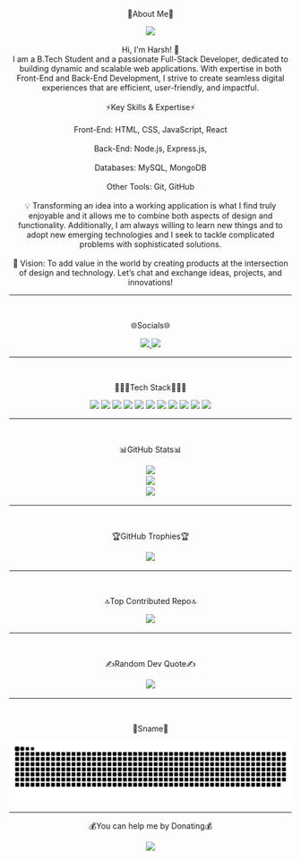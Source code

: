 <p align="center">💫About Me💫</p>

<div align="center">
  <img height="151" src="https://media.giphy.com/media/Tz30dcgKE3GCTYpxol/giphy.gif?cid=ecf05e47s8n7xltlgdr59g1kb50os7ditr1lvsagqbwvd485&ep=v1_gifs_search&rid=giphy.gif"  />
</div>

<p align="center">
Hi, I'm Harsh! 👋<br>I am a B.Tech Student and a passionate Full-Stack Developer, dedicated to building dynamic and scalable web applications. With expertise in both Front-End and Back-End Development, I strive to create seamless digital experiences that are efficient, user-friendly, and impactful.<br><br>⚡Key Skills & Expertise⚡<br><br> Front-End: HTML, CSS, JavaScript, React<br><br> Back-End: Node.js, Express.js,<br><br> Databases: MySQL, MongoDB<br><br> Other Tools: Git, GitHub<br><br>💡 Transforming an idea into a working application is what I find truly enjoyable and it allows me to combine both aspects of design and functionality. Additionally, I am always willing to learn new things and to adopt new emerging technologies and I seek to tackle complicated problems with sophisticated solutions.<br><br>🚀 Vision: To add value in the world by creating products at the intersection of design and technology. Let’s chat and exchange ideas, projects, and innovations!
</p>

<hr>
<br>

<p align="center"> 🌐Socials🌐</p>

<div align="center">
  <a href="https://instagram.com/escharshu">
    <img src="https://img.shields.io/badge/Instagram-%23E4405F.svg?logo=Instagram&logoColor=white">
  </a>
  <a href="https://www.linkedin.com/in/harshvardhan-singh-6748a632a/">
    <img src="https://img.shields.io/badge/LinkedIn-%230077B5.svg?logo=linkedin&logoColor=white">
  </a>
</div>

<hr>
<br>

<p align="center"> 👨🏻‍💻Tech Stack👨🏻‍💻</p>

<div align="center">
  <img src="https://img.shields.io/badge/html5-%23E34F26.svg?style=for-the-badge&logo=html5&logoColor=white">
  <img src="https://img.shields.io/badge/css3-%231572B6.svg?style=for-the-badge&logo=css3&logoColor=white">
  <img src="https://img.shields.io/badge/javascript-%23323330.svg?style=for-the-badge&logo=javascript&logoColor=%23F7DF1E">
  <img src="https://img.shields.io/badge/react-%2320232a.svg?style=for-the-badge&logo=react&logoColor=%2361DAFB">
  <img src="https://img.shields.io/badge/mysql-4479A1.svg?style=for-the-badge&logo=mysql&logoColor=white">
  <img src="https://img.shields.io/badge/MongoDB-%234ea94b.svg?style=for-the-badge&logo=mongodb&logoColor=white">
  <img src="https://img.shields.io/badge/git-%23F05033.svg?style=for-the-badge&logo=git&logoColor=white">
  <img src="https://img.shields.io/badge/github-%23121011.svg?style=for-the-badge&logo=github&logoColor=white">
  <img src="https://img.shields.io/badge/Canva-%2300C4CC.svg?style=for-the-badge&logo=Canva&logoColor=white">
  <img src="https://img.shields.io/badge/figma-%23F24E1E.svg?style=for-the-badge&logo=figma&logoColor=white">
  <img src="https://img.shields.io/badge/blender-%23F5792A.svg?style=for-the-badge&logo=blender&logoColor=white">
</div>

<hr>
<br>

<p align="center">📊GitHub Stats📊</p>

<div align="center">
  <img src="https://github-readme-stats.vercel.app/api?username=Yuthorius&theme=radical&hide_border=false&include_all_commits=true&count_private=true"><br/>
  <img src="https://github-readme-streak-stats.herokuapp.com/?user=Yuthorius&theme=radical&hide_border=false"><br/>
  <img src="https://github-readme-stats.vercel.app/api/top-langs/?username=Yuthorius&theme=radical&hide_border=false&include_all_commits=true&count_private=true&layout=compact">
</div>

<hr>
<br>

<p align="center">🏆GitHub Trophies🏆</p>

<div align="center">
  <img src="https://github-profile-trophy.vercel.app/?username=Yuthorius&theme=radical&no-frame=false&no-bg=false&margin-w=4">
</div>

<hr>
<br>

<p align="center">🔝Top Contributed Repo🔝</p>

<div align="center">
  <img src="https://github-contributor-stats.vercel.app/api?username=Yuthorius&limit=5&theme=radical&combine_all_yearly_contributions=true">
</div>

<hr>
<br>

<p align="center"> ✍️Random Dev Quote✍️</p>

<div align="center">
  <img src="https://quotes-github-readme.vercel.app/api?type=horizontal&theme=radical">
</div>

<hr>
<br>


<p align="center">🐍Sname🐍</p>

<div align="center">
  <img alt="snake eating my contributions" src="https://raw.githubusercontent.com/salesp07/salesp07/output/github-contribution-grid-snake.svg">
</div>

<hr>

<p align="center"> 💰You can help me by Donating💰</p>

<div align="center">
  <a href="https://paypal.me/@Harshvardhan022">
    <img src="https://img.shields.io/badge/PayPal-00457C?style=for-the-badge&logo=paypal&logoColor=white">
  </a>
</div>
